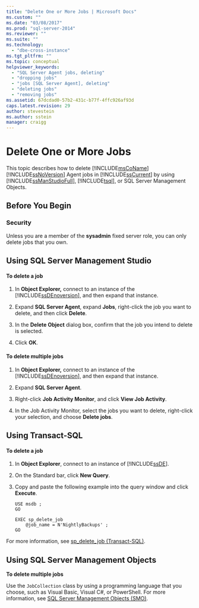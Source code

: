 ```yaml
---
title: "Delete One or More Jobs | Microsoft Docs"
ms.custom: ""
ms.date: "03/08/2017"
ms.prod: "sql-server-2014"
ms.reviewer: ""
ms.suite: ""
ms.technology: 
  - "dbe-cross-instance"
ms.tgt_pltfrm: ""
ms.topic: conceptual
helpviewer_keywords: 
  - "SQL Server Agent jobs, deleting"
  - "dropping jobs"
  - "jobs [SQL Server Agent], deleting"
  - "deleting jobs"
  - "removing jobs"
ms.assetid: 67dcdad0-57b2-431c-b77f-4ffc926af93d
caps.latest.revision: 29
author: stevestein
ms.author: sstein
manager: craigg
---
```

# Delete One or More Jobs
  This topic describes how to delete [!INCLUDE[msCoName](../../includes/msconame-md.md)] [!INCLUDE[ssNoVersion](../../includes/ssnoversion-md.md)] Agent jobs in [!INCLUDE[ssCurrent](../../includes/sscurrent-md.md)] by using [!INCLUDE[ssManStudioFull](../../includes/ssmanstudiofull-md.md)], [!INCLUDE[tsql](../../includes/tsql-md.md)], or SQL Server Management Objects.  
  
 
  
##  <a name="BeforeYouBegin"></a> Before You Begin  
  
###  <a name="Security"></a> Security  
 Unless you are a member of the **sysadmin** fixed server role, you can only delete jobs that you own.  
  
 
  
##  <a name="SSMS"></a> Using SQL Server Management Studio  
  
#### To delete a job  
  
1.  In **Object Explorer,** connect to an instance of the [!INCLUDE[ssDEnoversion](../../includes/ssdenoversion-md.md)], and then expand that instance.  
  
2.  Expand **SQL Server Agent**, expand **Jobs**, right-click the job you want to delete, and then click **Delete**.  
  
3.  In the **Delete Object** dialog box, confirm that the job you intend to delete is selected.  
  
4.  Click **OK**.  
  
#### To delete multiple jobs  
  
1.  In **Object Explorer,** connect to an instance of the [!INCLUDE[ssDEnoversion](../../includes/ssdenoversion-md.md)], and then expand that instance.  
  
2.  Expand **SQL Server Agent**.  
  
3.  Right-click **Job Activity Monitor**, and click **View Job Activity**.  
  
4.  In the Job Activity Monitor, select the jobs you want to delete, right-click your selection, and choose **Delete jobs**.  
  

  
##  <a name="TSQL"></a> Using Transact-SQL  
  
#### To delete a job  
  
1.  In **Object Explorer**, connect to an instance of [!INCLUDE[ssDE](../../includes/ssde-md.md)].  
  
2.  On the Standard bar, click **New Query**.  
  
3.  Copy and paste the following example into the query window and click **Execute**.  
  
    ```  
    USE msdb ;  
    GO  
  
    EXEC sp_delete_job  
        @job_name = N'NightlyBackups' ;  
    GO  
    ```  
  
 For more information, see [sp_delete_job &#40;Transact-SQL&#41;](/sql/relational-databases/system-stored-procedures/sp-delete-job-transact-sql).  
  

  
##  <a name="SMO"></a> Using SQL Server Management Objects  
 **To delete multiple jobs**  
  
 Use the `JobCollection` class by using a programming language that you choose, such as Visual Basic, Visual C#, or PowerShell. For more information, see [SQL Server Management Objects (SMO)](http://msdn.microsoft.com/library/ms162169.aspx).  
  

  
  
